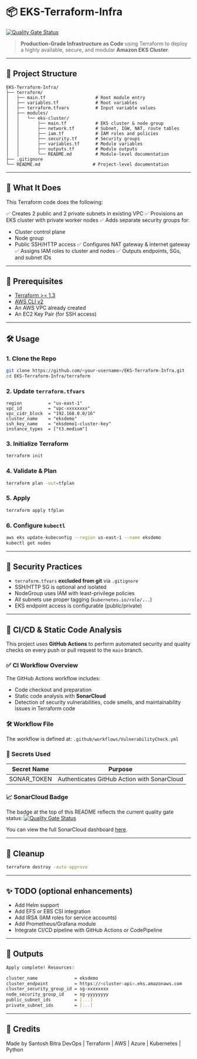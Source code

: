 # 📦 EKS-Terraform-Infra

[![Quality Gate Status](https://sonarcloud.io/api/project_badges/measure?project=santosh-bitra_eks-cluster-productionGrade&metric=alert_status)](https://sonarcloud.io/summary/new_code?id=santosh-bitra_eks-cluster-productionGrade)

> **Production-Grade Infrastructure as Code** using Terraform to deploy a highly available, secure, and modular **Amazon EKS Cluster**.

---

## 📁 Project Structure

```
EKS-Terraform-Infra/
├── terraform/
│   ├── main.tf                   # Root module entry
│   ├── variables.tf              # Root variables
│   ├── terraform.tfvars          # Input variable values
│   ├── modules/
│   │   └── eks-cluster/
│   │       ├── main.tf           # EKS cluster & node group
│   │       ├── network.tf        # Subnet, IGW, NAT, route tables
│   │       ├── iam.tf            # IAM roles and policies
│   │       ├── security.tf       # Security groups
│   │       ├── variables.tf      # Module variables
│   │       ├── outputs.tf        # Module outputs
│   │       └── README.md         # Module-level documentation
├── .gitignore
└── README.md                    # Project-level documentation
```

---

## 🚀 What It Does

This Terraform code does the following:

✅ Creates 2 public and 2 private subnets in existing VPC
✅ Provisions an EKS cluster with private worker nodes
✅ Adds separate security groups for:

* Cluster control plane
* Node group
* Public SSH/HTTP access
  ✅ Configures NAT gateway & internet gateway
  ✅ Assigns IAM roles to cluster and nodes
  ✅ Outputs endpoints, SGs, and subnet IDs

---

## 🧠 Prerequisites

* [Terraform >= 1.3](https://www.terraform.io/downloads.html)
* [AWS CLI v2](https://docs.aws.amazon.com/cli/latest/userguide/install-cliv2.html)
* An AWS VPC already created
* An EC2 Key Pair (for SSH access)

---

## 🛠️ Usage

### 1. Clone the Repo

```bash
git clone https://github.com/<your-username>/EKS-Terraform-Infra.git
cd EKS-Terraform-Infra/terraform
```

### 2. Update `terraform.tfvars`

```hcl
region          = "us-east-1"
vpc_id          = "vpc-xxxxxxxx"
vpc_cidr_block  = "192.168.0.0/16"
cluster_name    = "eksdemo"
ssh_key_name    = "eksdemo1-cluster-key"
instance_types  = ["t3.medium"]
```

### 3. Initialize Terraform

```bash
terraform init
```

### 4. Validate & Plan

```bash
terraform plan -out=tfplan
```

### 5. Apply

```bash
terraform apply tfplan
```

### 6. Configure `kubectl`

```bash
aws eks update-kubeconfig --region us-east-1 --name eksdemo
kubectl get nodes
```

---

## 🔐 Security Practices

* `terraform.tfvars` **excluded from git** via `.gitignore`
* SSH/HTTP SG is optional and isolated
* NodeGroup uses IAM with least-privilege policies
* All subnets use proper tagging (`kubernetes.io/role/...`)
* EKS endpoint access is configurable (public/private)

---

## 🧪 CI/CD & Static Code Analysis

This project uses **GitHub Actions** to perform automated security and quality checks on every push or pull request to the `main` branch.

### ✅ CI Workflow Overview
The GitHub Actions workflow includes:
- Code checkout and preparation
- Static code analysis with **SonarCloud**
- Detection of security vulnerabilities, code smells, and maintainability issues in Terraform code

### 🛠️ Workflow File
The workflow is defined at:
`.github/workflows/VulnerabilityCheck.yml`

### 🔐 Secrets Used
| Secret Name   | Purpose                          |
|---------------|----------------------------------|
| SONAR_TOKEN   | Authenticates GitHub Action with SonarCloud |

### 📈 SonarCloud Badge
The badge at the top of this README reflects the current quality gate status:
[![Quality Gate Status](https://sonarcloud.io/api/project_badges/measure?project=santosh-bitra_eks-cluster-productionGrade&metric=alert_status)](https://sonarcloud.io/summary/new_code?id=santosh-bitra_eks-cluster-productionGrade)

You can view the full SonarCloud dashboard [here](https://sonarcloud.io/summary/new_code?id=santosh-bitra_eks-cluster-productionGrade).

---

## 🧹 Cleanup

```bash
terraform destroy -auto-approve
```

---

## ✨ TODO (optional enhancements)

* Add Helm support
* Add EFS or EBS CSI integration
* Add IRSA (IAM roles for service accounts)
* Add Prometheus/Grafana module
* Integrate CI/CD pipeline with GitHub Actions or CodePipeline

---

## 📸 Outputs

```bash
Apply complete! Resources:

cluster_name              = eksdemo
cluster_endpoint          = https://<cluster-api>.eks.amazonaws.com
cluster_security_group_id = sg-xxxxxxxx
node_security_group_id    = sg-yyyyyyyy
public_subnet_ids         = [...]
private_subnet_ids        = [...]
```

---

## 🤝 Credits
Made by Santosh Bitra
DevOps | Terraform | AWS | Azure | Kubernetes | Python 



